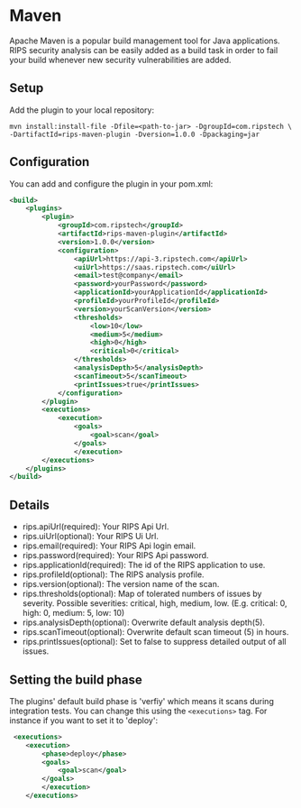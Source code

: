 # Maven

Apache Maven is a popular build management tool for Java applications. RIPS security analysis can be easily added as a build task in order to fail your build whenever new security vulnerabilities are added.

## Setup
Add the plugin to your local repository:

```shell
mvn install:install-file -Dfile=<path-to-jar> -DgroupId=com.ripstech \
-DartifactId=rips-maven-plugin -Dversion=1.0.0 -Dpackaging=jar
```

## Configuration

You can add and configure the plugin in your pom.xml:
```XML
<build>
	<plugins>
		<plugin>
			<groupId>com.ripstech</groupId>
			<artifactId>rips-maven-plugin</artifactId>
			<version>1.0.0</version>
			<configuration>
				<apiUrl>https://api-3.ripstech.com</apiUrl>
				<uiUrl>https://saas.ripstech.com</uiUrl>
				<email>test@company</email>
				<password>yourPassword</password>
				<applicationId>yourApplicationId</applicationId>
				<profileId>yourProfileId</profileId>
				<version>yourScanVersion</version>
				<thresholds>
					<low>10</low>
					<medium>5</medium>
					<high>0</high>
					<critical>0</critical>
				</thresholds>
				<analysisDepth>5</analysisDepth>
				<scanTimeout>5</scanTimeout>
				<printIssues>true</printIssues>
			</configuration>
		</plugin>
		<executions>
			<execution>
				<goals>
					<goal>scan</goal>
				</goals>
				</execution>
		</executions>
	</plugins>
</build>
```

## Details

- rips.apiUrl(required): Your RIPS Api Url.
- rips.uiUrl(optional): Your RIPS Ui Url.
- rips.email(required): Your RIPS Api login email.
- rips.password(required): Your RIPS Api password.
- rips.applicationId(required): The id of the RIPS application to use.
- rips.profileId(optional): The RIPS analysis profile.
- rips.version(optional): The version name of the scan. 
- rips.thresholds(optional): Map of tolerated numbers of issues by severity. Possible severities: critical, high, medium, low. (E.g. critical: 0, high: 0, medium: 5, low: 10) 
- rips.analysisDepth(optional): Overwrite default analysis depth(5).
- rips.scanTimeout(optional): Overwrite default scan timeout (5) in hours.
- rips.printIssues(optional): Set to false to suppress detailed output of all issues.

## Setting the build phase
The plugins' default build phase is 'verfiy' which means it scans during integration tests.
You can change this using the ```<executions>``` tag. For instance if you want to set it to 'deploy':

```XML
 <executions>
	<execution>
		<phase>deploy</phase>
		<goals>
			<goal>scan</goal>
		</goals>
		</execution>
	</executions>
```